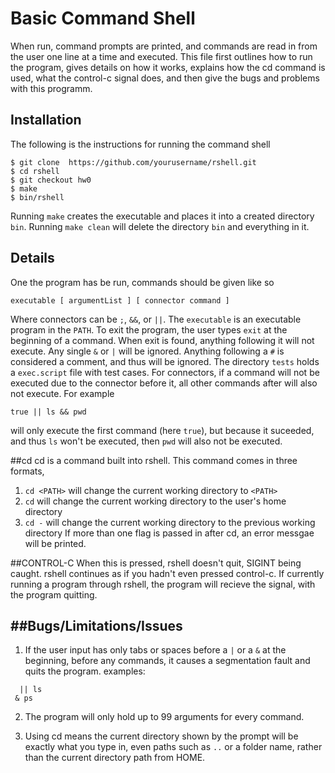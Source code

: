 # Basic Command Shell

When run, command prompts are printed, and commands are read in from the user one line at a time and executed.
This file first outlines how to run the program,
gives details on how it works,
explains how the cd command is used,
what the control-c signal does,
and then give the bugs and problems with this programm.


## Installation
The following is the instructions for running the command shell
```
$ git clone  https://github.com/yourusername/rshell.git
$ cd rshell
$ git checkout hw0
$ make
$ bin/rshell
```
Running `make` creates the executable and places it into a created directory `bin`. Running `make clean` will delete the directory `bin` and everything in it.

## Details
One the program has be run, commands should be given like so
```
executable [ argumentList ] [ connector command ]
```
Where connectors can be `;`, `&&`, or `||`. The `executable` is an executable program in the `PATH`.
To exit the program, the user types `exit` at the beginning of a command.
When exit is found, anything following it will not execute.
Any single `&` or `|` will be ignored.
Anything following a `#` is considered a comment, and thus will be ignored.
The directory `tests` holds a `exec.script` file with test cases.
For connectors, if a command will not be executed due to the connector before it, all other commands after will also not execute. For example
```
true || ls && pwd
```
will only execute the first command (here `true`), but because it suceeded, 
and thus `ls` won't be executed, then `pwd` will also not be executed.

##cd
cd is a command built into rshell. This command comes in three formats,
1. `cd <PATH>` will change the current working directory to `<PATH>`
2. `cd` will change the current working directory to the user's home directory
3. `cd -` will change the current working directory to the previous working directory
If more than one flag is passed in after cd, an error messgae will be printed.

##CONTROL-C
When this is pressed, rshell doesn't quit, SIGINT being caught.
rshell continues as if you hadn't even pressed control-c.
If currently running a program through rshell, the program will recieve the signal, with the program quitting.

##Bugs/Limitations/Issues
---
1. If the user input has only tabs or spaces before a `|` or a `&` at the beginning, before any commands, it causes a segmentation fault and quits the program.
examples:
```
  || ls
 & ps
```

2. The program will only hold up to 99 arguments for every command.

3. Using cd <PATH> means the current directory shown by the prompt will be exactly what you type in, even paths such as `..` or a folder name, rather than the current directory path from HOME.
